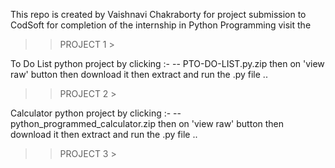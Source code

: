 This repo is created by Vaishnavi Chakraborty for project submission to CodSoft for completion of the internship in Python Programming visit the

>> PROJECT 1 >

To Do List python project by clicking :- 
-- PTO-DO-LIST.py.zip then on 'view raw' button then download it then extract and run the .py file ..

>> PROJECT 2 >

Calculator python project by clicking :-
-- python_programmed_calculator.zip then on 'view raw' button then download it then extract and run the .py file ..

>> PROJECT 3 >
